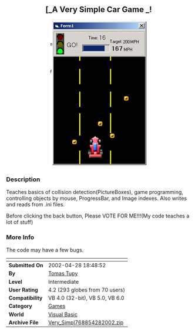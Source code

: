 ﻿<div align="center">

## \[\_A Very Simple Car Game \_\!

<img src="PIC200242821584106.jpg">
</div>

### Description

Teaches basics of collision detection(PictureBoxes), game programming, controlling objects by mouse, ProgressBar, and Image indexes. Also writes and reads from .ini files.

Before clicking the back button, Please VOTE FOR ME!!!(My code teaches a lot of stuff)
 
### More Info
 
The code may have a few bugs.


<span>             |<span>
---                |---
**Submitted On**   |2002-04-28 18:48:52
**By**             |[Tomas Tupy](https://github.com/Planet-Source-Code/PSCIndex/blob/master/ByAuthor/tomas-tupy.md)
**Level**          |Intermediate
**User Rating**    |4.2 (293 globes from 70 users)
**Compatibility**  |VB 4\.0 \(32\-bit\), VB 5\.0, VB 6\.0
**Category**       |[Games](https://github.com/Planet-Source-Code/PSCIndex/blob/master/ByCategory/games__1-38.md)
**World**          |[Visual Basic](https://github.com/Planet-Source-Code/PSCIndex/blob/master/ByWorld/visual-basic.md)
**Archive File**   |[Very\_Simpl768854282002\.zip](https://github.com/Planet-Source-Code/tomas-tupy-a-very-simple-car-game__1-34204/archive/master.zip)








